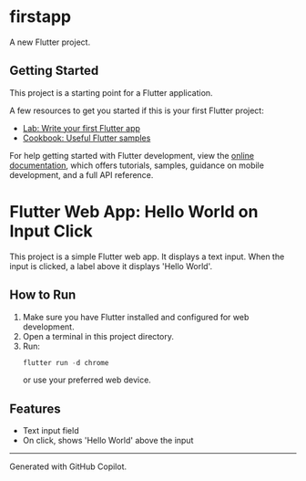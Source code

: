# firstapp

A new Flutter project.

## Getting Started

This project is a starting point for a Flutter application.

A few resources to get you started if this is your first Flutter project:

- [Lab: Write your first Flutter app](https://docs.flutter.dev/get-started/codelab)
- [Cookbook: Useful Flutter samples](https://docs.flutter.dev/cookbook)

For help getting started with Flutter development, view the
[online documentation](https://docs.flutter.dev/), which offers tutorials,
samples, guidance on mobile development, and a full API reference.

# Flutter Web App: Hello World on Input Click

This project is a simple Flutter web app. It displays a text input. When the input is clicked, a label above it displays 'Hello World'.

## How to Run

1. Make sure you have Flutter installed and configured for web development.
2. Open a terminal in this project directory.
3. Run:
   ```powershell
   flutter run -d chrome
   ```
   or use your preferred web device.

## Features
- Text input field
- On click, shows 'Hello World' above the input

---
Generated with GitHub Copilot.
